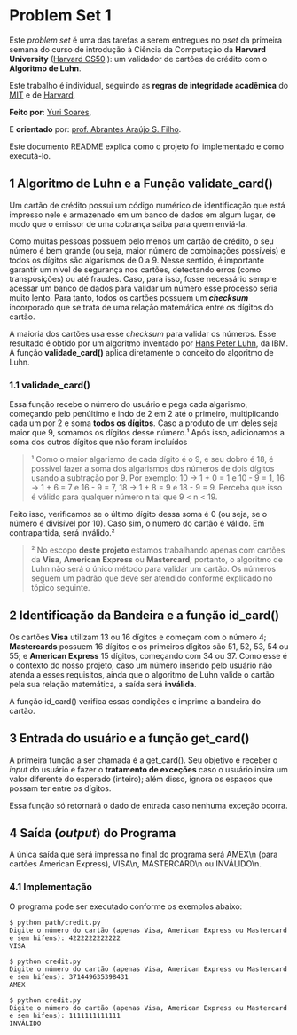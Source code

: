 # Problem Set 1
Este *problem set* é uma das tarefas a serem entregues no *pset* da primeira semana do curso de introdução à Ciência da Computação da **Harvard University** ([Harvard CS50](https://cs50.harvard.edu/x/2022/psets/1/ "Problem Set 1, Harvard CS50").): um validador de cartões de crédito com o **Algoritmo de Luhn**.

Este trabalho é individual, seguindo as **regras de integridade acadêmica** do [MIT](https://integrity.mit.edu/ "Academic Integrity at MIT") e de [Harvard](https://cs50.harvard.edu/college/2022/spring/syllabus/#academic-honesty "Academic Honesty at Harvard CS50"), 

**Feito por**: [Yuri Soares](https://github.com/yurisoaresm "Perfil do Yuri Soares no GitHub"),

E **orientado** por: [prof. Abrantes Araújo S. Filho](https://github.com/abrantesasf "Perfil do prof. Abrantes Araújo S. Filho no GitHub").

Este documento README explica como o projeto foi implementado e como executá-lo.

## 1 Algoritmo de Luhn e a Função validate_card()
Um cartão de crédito possui um código numérico de identificação que está impresso nele e armazenado em um banco de dados em algum lugar, de modo que o emissor de uma cobrança saiba para quem enviá-la.

Como muitas pessoas possuem pelo menos um cartão de crédito, o seu número é bem grande (ou seja, maior número de combinações possíveis) e todos os dígitos são algarismos de 0 a 9. Nesse sentido, é importante garantir um nível de segurança nos cartões, detectando erros (como transposições) ou até fraudes. Caso, para isso, fosse necessário sempre acessar um banco de dados para validar um número esse processo seria muito lento. Para tanto, todos os cartões possuem um **_checksum_** incorporado que se trata de uma relação matemática entre os dígitos do cartão.

A maioria dos cartões usa esse *checksum* para validar os números. Esse resultado é obtido por um algoritmo inventado por [Hans Peter Luhn](https://en.wikipedia.org/wiki/Hans_Peter_Luhn "Hans Peter Luhn, biography"), da IBM. A função **validade_card()** aplica diretamente o conceito do algoritmo de Luhn.

### 1.1 validade_card()
Essa função recebe o número do usuário e pega cada algarismo, começando pelo penúltimo e indo de 2 em 2 até o primeiro, multiplicando cada um por 2 e soma **todos os dígitos**. Caso a produto de um deles seja maior que 9, somamos os dígitos desse número.¹ Após isso, adicionamos a soma dos outros dígitos que não foram incluídos

> ¹ Como o maior algarismo de cada dígito é o 9, e seu dobro é 18, é possível fazer a soma dos algarismos dos números de dois dígitos usando a subtração por 9. Por exemplo: 10 -> 1 + 0 = 1 e 10 - 9 = 1, 16 -> 1 + 6 = 7 e 16 - 9 = 7, 18 -> 1 + 8 = 9 e 18 - 9 = 9. Perceba que isso é válido para qualquer número n tal que 9 < n < 19.

Feito isso, verificamos se o último dígito dessa soma é 0 (ou seja, se o número é divisível por 10). Caso sim, o número do cartão é válido. Em contrapartida, será inválido.²

> ² No escopo **deste projeto** estamos trabalhando apenas com cartões da **Visa**, **American Express** ou **Mastercard**; portanto, o algoritmo de Luhn não será o único método para validar um cartão. Os números seguem um padrão que deve ser atendido conforme explicado no tópico seguinte.

## 2 Identificação da Bandeira e a função id_card()
Os cartões **Visa** utilizam 13 ou 16 dígitos e começam com o número 4; **Mastercards** possuem 16 dígitos e os primeiros dígitos são 51, 52, 53, 54 ou 55; e **American Express** 15 dígitos, começando com 34 ou 37. Como esse é o contexto do nosso projeto, caso um número inserido pelo usuário não atenda a esses requisitos, ainda que o algoritmo de Luhn valide o cartão pela sua relação matemática, a saída será **inválida**.

A função id_card() verifica essas condições e imprime a bandeira do cartão.

## 3 Entrada do usuário e a função get_card()
A primeira função a ser chamada é a get_card(). Seu objetivo é receber o *input* do usuário e fazer o **tratamento de exceções** caso o usuário insira um valor diferente do esperado (inteiro); além disso, ignora os espaços que possam ter entre os dígitos. 

Essa função só retornará o dado de entrada caso nenhuma exceção ocorra.

## 4 Saída (*output*) do Programa
A única saída que será impressa no final do programa será AMEX\n (para cartões American Express), VISA\n, MASTERCARD\n ou INVÁLIDO\n.

### 4.1 Implementação 
O programa pode ser executado conforme os exemplos abaixo:

    $ python path/credit.py
    Digite o número do cartão (apenas Visa, American Express ou Mastercard e sem hifens): 4222222222222
    VISA

    $ python credit.py
    Digite o número do cartão (apenas Visa, American Express ou Mastercard e sem hifens): 371449635398431
    AMEX

    $ python credit.py
    Digite o número do cartão (apenas Visa, American Express ou Mastercard e sem hifens): 1111111111111
    INVÁLIDO